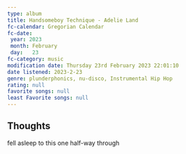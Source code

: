 ```yaml
---
type: album 
title: Handsomeboy Technique - Adelie Land 
fc-calendar: Gregorian Calendar
fc-date: 
 year: 2023
 month: February
 day:   23
fc-category: music
modification date: Thursday 23rd February 2023 22:01:10
date listened: 2023-2-23 
genre: plunderphonics, nu-disco, Instrumental Hip Hop 
rating: null
favorite songs: null
least Favorite songs: null
---
```

## Thoughts

fell asleep to this one half-way through 